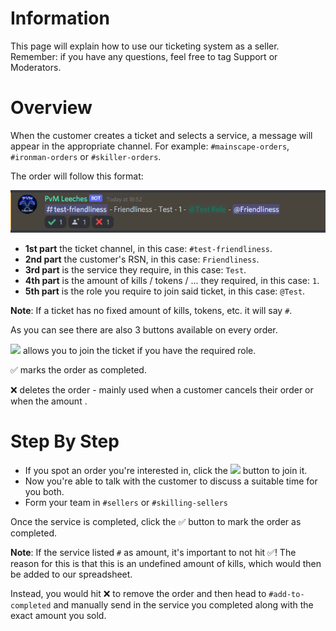# Information
This page will explain how to use our ticketing system as a seller. Remember: if you have any questions, feel free to tag Support or Moderators.

# Overview
When the customer creates a ticket and selects a service, a message will appear in the appropriate channel. For example: `#mainscape-orders`, `#ironman-orders` or `#skiller-orders`.

The order will follow this format:


![Discord_DjhgngTbln](uploads/ab6cd618bd4283da789edc85f6685d67/Discord_DjhgngTbln.png)

- **1st part** the ticket channel, in this case: `#test-friendliness`.
- **2nd part** the customer's RSN, in this case: `Friendliness`.
- **3rd part** is the service they require, in this case: `Test`.
- **4th part** is the amount of kills / tokens / ... they required, in this case: `1`.
- **5th part** is the role you require to join said ticket, in this case: `@Test`.

__Note__: If a ticket has no fixed amount of kills, tokens, etc. it will say `#`.


As you can see there are also 3 buttons available on every order.

<img src="https://friendli.dev/friendliness/pvm-leeches-strategies/-/wikis/uploads/9b71b54283bfc224504cfcfa180fc60a/inv.webp" width="30px"> allows you to join the ticket if you have the required role.

✅ marks the order as completed.

❌ deletes the order - mainly used when a customer cancels their order or when the amount .



# Step By Step
- If you spot an order you're interested in, click the 
<img src="https://friendli.dev/friendliness/pvm-leeches-strategies/-/wikis/uploads/9b71b54283bfc224504cfcfa180fc60a/inv.webp" width="30px"> button to join it.
- Now you're able to talk with the customer to discuss a suitable time for you both.
- Form your team in `#sellers` or `#skilling-sellers`

Once the service is completed, click the ✅ button to mark the order as completed.

__Note__: If the service listed `#` as amount, it's important to not hit ✅! The reason for this is that this is an undefined amount of kills, which would then be added to our spreadsheet.

Instead, you would hit ❌ to remove the order and then head to `#add-to-completed` and manually send in the service you completed along with the exact amount you sold.




